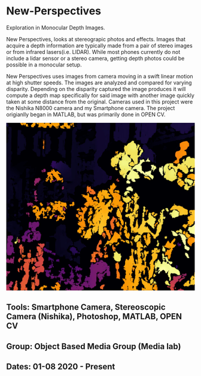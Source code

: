 # New-Perspectives
Exploration in Monocular Depth Images.

New Perspectives, looks at stereograpic photos and effects. Images that acquire a depth information are typically made from a pair of stereo images or from infrared lasers(i.e. LIDAR). While most phones currently do not include a lidar sensor or a stereo camera, getting depth photos could be possible in a monocular setup. 
	
New Perspectives uses images from camera moving in a swift linear motion at high shutter speeds. The images are analyzed and compared for varying disparity. Depending on the disparity captured the image produces it will compute a depth map specifically for said image with another image quickly taken at some distance from the original. Cameras used in this project were the Nishika N8000 camera and my Smartphone camera. The project origianlly began in MATLAB, but was primarily done in OPEN CV.  

<img src="https://github.com/oeatekha/New-Perspectives/blob/main/Flowers.jpg" width="800"/>


## Tools: Smartphone Camera, Stereoscopic Camera (Nishika), Photoshop, MATLAB, OPEN CV
## Group: Object Based Media Group (Media lab) 
## Dates: 01-08 2020 - Present
